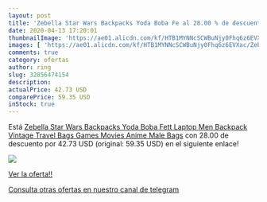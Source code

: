 ```yaml
---
layout: post
title: 'Zebella Star Wars Backpacks Yoda Boba Fe al 28.00 % de descuento'
date: 2020-04-13 17:20:01
thumbnailImage: 'https://ae01.alicdn.com/kf/HTB1MYNNcSCWBuNjy0Fhq6z6EVXac/Zebella-Star-Wars-Backpacks-Yoda-Boba-Fett-Laptop-Men-Backpack-Vintage-Travel-Bags-Games-Movies-Anime.jpg_350x350._SL200_.jpg'
images: [ 'https://ae01.alicdn.com/kf/HTB1MYNNcSCWBuNjy0Fhq6z6EVXac/Zebella-Star-Wars-Backpacks-Yoda-Boba-Fett-Laptop-Men-Backpack-Vintage-Travel-Bags-Games-Movies-Anime.jpg_350x350._SL200_.jpg' ]
comments: true
category: ofertas
author: ring
slug: 32856474154
description:
actualPrice: 42.73 USD
comparePrice: 59.35 USD
inStock: true
---
```


Está [Zebella Star Wars Backpacks Yoda Boba Fett Laptop Men Backpack Vintage Travel Bags Games Movies Anime Male Bags](https://www.amazon.com/dp/32856474154/?tag=redken08-20) con 28.00 de descuento por 42.73 USD (original: 59.35 USD) en el siguiente enlace!

[![](https://ae01.alicdn.com/kf/HTB1MYNNcSCWBuNjy0Fhq6z6EVXac/Zebella-Star-Wars-Backpacks-Yoda-Boba-Fett-Laptop-Men-Backpack-Vintage-Travel-Bags-Games-Movies-Anime.jpg_350x350._SL200_.jpg)](https://www.amazon.com/dp/32856474154/?tag=redken08-20)

[Ver la oferta!!](https://www.amazon.com/dp/32856474154/?tag=redken08-20)

[Consulta otras ofertas en nuestro canal de telegram](https://t.me/s/ofertas25)
